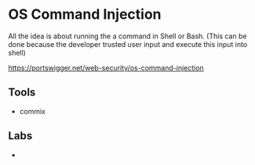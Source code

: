 # OS Command Injection

All the idea is about running the a command in Shell or Bash. (This can be done because the developer trusted user input and execute this input into shell)

https://portswigger.net/web-security/os-command-injection

## Tools

- commix

## Labs
- 
